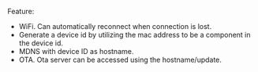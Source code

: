 Feature:
- WiFi. Can automatically reconnect when connection is lost.
- Generate a device id by utilizing the mac address to be a component in the device id.
- MDNS with device ID as hostname.
- OTA. Ota server can be accessed using the hostname/update.